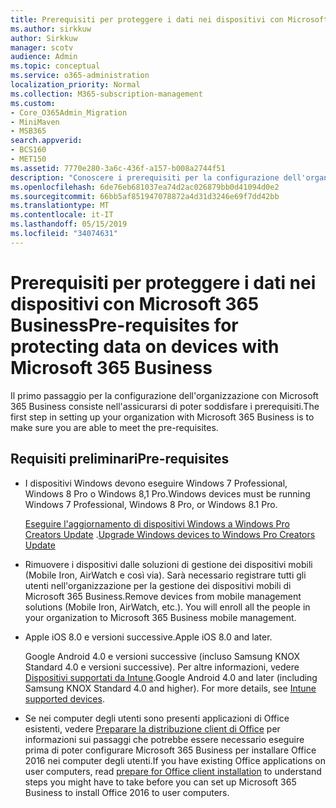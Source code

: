 ```yaml
---
title: Prerequisiti per proteggere i dati nei dispositivi con Microsoft 365 Business
ms.author: sirkkuw
author: Sirkkuw
manager: scotv
audience: Admin
ms.topic: conceptual
ms.service: o365-administration
localization_priority: Normal
ms.collection: M365-subscription-management
ms.custom:
- Core_O365Admin_Migration
- MiniMaven
- MSB365
search.appverid:
- BCS160
- MET150
ms.assetid: 7770e280-3a6c-436f-a157-b008a2744f51
description: "Conoscere i prerequisiti per la configurazione dell'organizzazione con Microsoft 365 business. "
ms.openlocfilehash: 6de76eb681037ea74d2ac026879bb0d41094d0e2
ms.sourcegitcommit: 66bb5af851947078872a4d31d3246e69f7dd42bb
ms.translationtype: MT
ms.contentlocale: it-IT
ms.lasthandoff: 05/15/2019
ms.locfileid: "34074631"
---
```

# <a name="pre-requisites-for-protecting-data-on-devices-with-microsoft-365-business"></a><span data-ttu-id="52983-103">Prerequisiti per proteggere i dati nei dispositivi con Microsoft 365 Business</span><span class="sxs-lookup"><span data-stu-id="52983-103">Pre-requisites for protecting data on devices with Microsoft 365 Business</span></span>

<span data-ttu-id="52983-104">Il primo passaggio per la configurazione dell'organizzazione con Microsoft 365 Business consiste nell'assicurarsi di poter soddisfare i prerequisiti.</span><span class="sxs-lookup"><span data-stu-id="52983-104">The first step in setting up your organization with Microsoft 365 Business is to make sure you are able to meet the pre-requisites.</span></span>
  
## <a name="pre-requisites"></a><span data-ttu-id="52983-105">Requisiti preliminari</span><span class="sxs-lookup"><span data-stu-id="52983-105">Pre-requisites</span></span>

- <span data-ttu-id="52983-106">I dispositivi Windows devono eseguire Windows 7 Professional, Windows 8 Pro o Windows 8,1 Pro.</span><span class="sxs-lookup"><span data-stu-id="52983-106">Windows devices must be running Windows 7 Professional, Windows 8 Pro, or Windows 8.1 Pro.</span></span>
    
    <span data-ttu-id="52983-107">[Eseguire l'aggiornamento di dispositivi Windows a Windows Pro Creators Update](upgrade-to-windows-pro-creators-update.md) .</span><span class="sxs-lookup"><span data-stu-id="52983-107">[Upgrade Windows devices to Windows Pro Creators Update](upgrade-to-windows-pro-creators-update.md)</span></span>
    
- <span data-ttu-id="52983-p101">Rimuovere i dispositivi dalle soluzioni di gestione dei dispositivi mobili (Mobile Iron, AirWatch e così via). Sarà necessario registrare tutti gli utenti nell'organizzazione per la gestione dei dispositivi mobili di Microsoft 365 Business.</span><span class="sxs-lookup"><span data-stu-id="52983-p101">Remove devices from mobile management solutions (Mobile Iron, AirWatch, etc.). You will enroll all the people in your organization to Microsoft 365 Business mobile management.</span></span>
    
- <span data-ttu-id="52983-110">Apple iOS 8.0 e versioni successive.</span><span class="sxs-lookup"><span data-stu-id="52983-110">Apple iOS 8.0 and later.</span></span>
    
    <span data-ttu-id="52983-p102">Google Android 4.0 e versioni successive (incluso Samsung KNOX Standard 4.0 e versioni successive). Per altre informazioni, vedere [Dispositivi supportati da Intune](https://go.microsoft.com/fwlink/p/?linkid=852307).</span><span class="sxs-lookup"><span data-stu-id="52983-p102">Google Android 4.0 and later (including Samsung KNOX Standard 4.0 and higher). For more details, see [Intune supported devices](https://go.microsoft.com/fwlink/p/?linkid=852307).</span></span>
    
- <span data-ttu-id="52983-113">Se nei computer degli utenti sono presenti applicazioni di Office esistenti, vedere [Preparare la distribuzione client di Office](prepare-for-office-client-deployment.md) per informazioni sui passaggi che potrebbe essere necessario eseguire prima di poter configurare Microsoft 365 Business per installare Office 2016 nei computer degli utenti.</span><span class="sxs-lookup"><span data-stu-id="52983-113">If you have existing Office applications on user computers, read [prepare for Office client installation](prepare-for-office-client-deployment.md) to understand steps you might have to take before you can set up Microsoft 365 Business to install Office 2016 to user computers.</span></span> 
    


